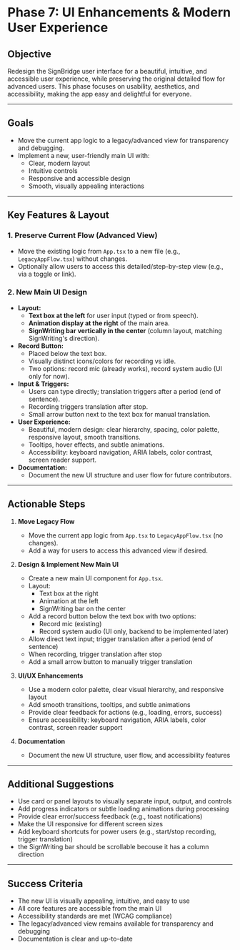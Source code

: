# Phase 7: UI Enhancements & Modern User Experience

## Objective
Redesign the SignBridge user interface for a beautiful, intuitive, and accessible user experience, while preserving the original detailed flow for advanced users. This phase focuses on usability, aesthetics, and accessibility, making the app easy and delightful for everyone.

---

## Goals
- Move the current app logic to a legacy/advanced view for transparency and debugging.
- Implement a new, user-friendly main UI with:
  - Clear, modern layout
  - Intuitive controls
  - Responsive and accessible design
  - Smooth, visually appealing interactions

---

## Key Features & Layout

### 1. **Preserve Current Flow (Advanced View)**
- Move the existing logic from `App.tsx` to a new file (e.g., `LegacyAppFlow.tsx`) without changes.
- Optionally allow users to access this detailed/step-by-step view (e.g., via a toggle or link).

### 2. **New Main UI Design**
- **Layout:**
  - **Text box at the left** for user input (typed or from speech).
  - **Animation display at the right** of the main area.
  - **SignWriting bar vertically in the center** (column layout, matching SignWriting's direction).
- **Record Button:**
  - Placed below the text box.
  - Visually distinct icons/colors for recording vs idle.
  - Two options: record mic (already works), record system audio (UI only for now).
- **Input & Triggers:**
  - Users can type directly; translation triggers after a period (end of sentence).
  - Recording triggers translation after stop.
  - Small arrow button next to the text box for manual translation.
- **User Experience:**
  - Beautiful, modern design: clear hierarchy, spacing, color palette, responsive layout, smooth transitions.
  - Tooltips, hover effects, and subtle animations.
  - Accessibility: keyboard navigation, ARIA labels, color contrast, screen reader support.
- **Documentation:**
  - Document the new UI structure and user flow for future contributors.

---

## Actionable Steps

1. **Move Legacy Flow**
   - Move the current app logic from `App.tsx` to `LegacyAppFlow.tsx` (no changes).
   - Add a way for users to access this advanced view if desired.

2. **Design & Implement New Main UI**
   - Create a new main UI component for `App.tsx`.
   - Layout:
     - Text box at the right
     - Animation at the left
     - SignWriting bar on the center
   - Add a record button below the text box with two options:
     - Record mic (existing)
     - Record system audio (UI only, backend to be implemented later)
   - Allow direct text input; trigger translation after a period (end of sentence)
   - When recording, trigger translation after stop
   - Add a small arrow button to manually trigger translation

3. **UI/UX Enhancements**
   - Use a modern color palette, clear visual hierarchy, and responsive layout
   - Add smooth transitions, tooltips, and subtle animations
   - Provide clear feedback for actions (e.g., loading, errors, success)
   - Ensure accessibility: keyboard navigation, ARIA labels, color contrast, screen reader support

4. **Documentation**
   - Document the new UI structure, user flow, and accessibility features

---

## Additional Suggestions
- Use card or panel layouts to visually separate input, output, and controls
- Add progress indicators or subtle loading animations during processing
- Provide clear error/success feedback (e.g., toast notifications)
- Make the UI responsive for different screen sizes
- Add keyboard shortcuts for power users (e.g., start/stop recording, trigger translation)
- the SignWriting bar should be scrollable becouse it has a column direction

---

## Success Criteria
- The new UI is visually appealing, intuitive, and easy to use
- All core features are accessible from the main UI
- Accessibility standards are met (WCAG compliance)
- The legacy/advanced view remains available for transparency and debugging
- Documentation is clear and up-to-date 
